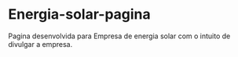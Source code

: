 # Energia-solar-pagina
Pagina desenvolvida para Empresa de energia solar com o intuito de divulgar a empresa.
